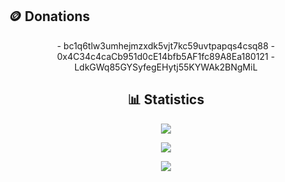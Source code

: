 ## 🪙 Donations
<div align="center">
- bc1q6tlw3umhejmzxdk5vjt7kc59uvtpapqs4csq88
- 0x4C34c4caCb951d0cE14bfb5AF1fc89A8Ea180121
- LdkGWq85GYSyfegEHytj55KYWAk2BNgMiL

## 📊 Statistics
<div align="center">

![](https://github-readme-streak-stats.herokuapp.com/?user=switchful&count_private=true&show_icons=true&theme=radical&hide_border=true&hide_title=true)

![](https://github-readme-stats.vercel.app/api?username=switchful&include_all_commits=true&show_icons=true&hide_border=true&hide_title=true&count_private=true&theme=radical)

![](https://github-readme-stats.vercel.app/api/top-langs/?username=switchful&layout=compact&count_private=true&langs_count=8&hide_border=true&theme=radical)

</div>
